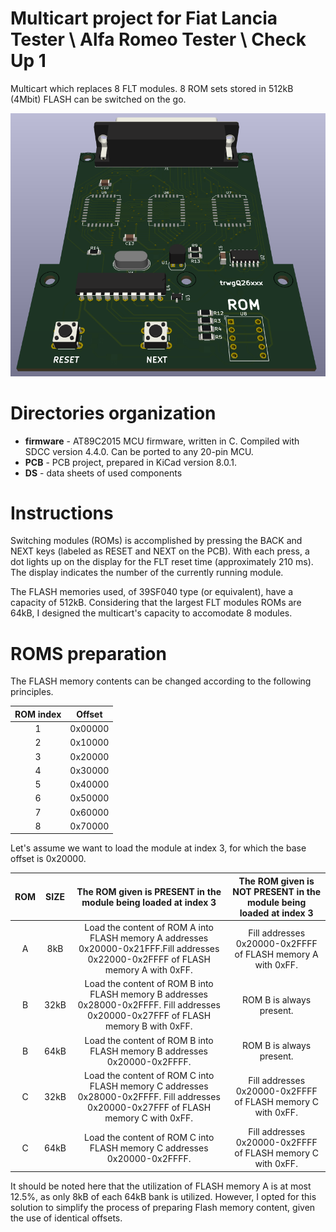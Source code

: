 # Multicart project for Fiat Lancia Tester \ Alfa Romeo Tester \ Check Up 1

Multicart which replaces 8 FLT modules. 8 ROM sets stored in 512kB (4Mbit) FLASH can be switched on the go.

![Preview](PCB/PREVIEW.png)

# Directories organization

- **firmware** - AT89C2015 MCU firmware, written in C. Compiled with SDCC version 4.4.0. Can be ported to any 20-pin MCU.
- **PCB** - PCB project, prepared in KiCad version 8.0.1.
- **DS** - data sheets of used components

# Instructions

Switching modules (ROMs) is accomplished by pressing the BACK and NEXT keys (labeled as RESET and NEXT on the PCB). With each press, a dot lights up on the display for the FLT reset time (approximately 210 ms). The display indicates the number of the currently running module.

The FLASH memories used, of 39SF040 type (or equivalent), have a capacity of 512kB. Considering that the largest FLT modules ROMs are 64kB, I designed the multicart's capacity to accomodate 8 modules. 

# ROMS preparation

The FLASH memory contents can be changed according to the following principles.

ROM index | Offset
:---: | :---:
1 | 0x00000
2 | 0x10000
3 | 0x20000
4 | 0x30000
5 | 0x40000
6 | 0x50000
7 | 0x60000
8 | 0x70000

Let's assume we want to load the module at index 3, for which the base offset is 0x20000.

ROM | SIZE | The ROM given is PRESENT in the module being loaded at index 3 | The ROM given is NOT PRESENT in the module being loaded at index 3
:---: | :---: | :---: | :---:
A | 8kB | Load the content of ROM A into FLASH memory A addresses 0x20000-0x21FFF.Fill addresses 0x22000-0x2FFFF of FLASH memory A with 0xFF. | Fill addresses 0x20000-0x2FFFF of FLASH memory A with 0xFF.
B | 32kB | Load the content of ROM B into FLASH memory B addresses 0x28000-0x2FFFF. Fill addresses 0x20000-0x27FFF of FLASH memory B with 0xFF. | ROM B is always present.
B | 64kB | Load the content of ROM B into FLASH memory B addresses 0x20000-0x2FFFF. | ROM B is always present.
C | 32kB | Load the content of ROM C into FLASH memory C addresses 0x28000-0x2FFFF. Fill addresses 0x20000-0x27FFF of FLASH memory C with 0xFF. | Fill addresses 0x20000-0x2FFFF of FLASH memory C with 0xFF.
C | 64kB | Load the content of ROM C into FLASH memory C addresses 0x20000-0x2FFFF. | Fill addresses 0x20000-0x2FFFF of FLASH memory C with 0xFF.


It should be noted here that the utilization of FLASH memory A is at most 12.5%, as only 8kB of each 64kB bank is utilized. However, I opted for this solution to simplify the process of preparing Flash memory content, given the use of identical offsets.
